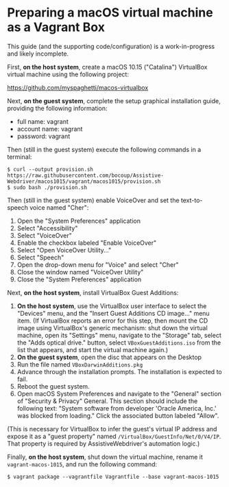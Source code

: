 # Preparing a macOS virtual machine as a Vagrant Box

This guide (and the supporting code/configuration) is a work-in-progress and
likely incomplete.

First, **on the host system**, create a macOS 10.15 ("Catalina") VirtualBox
virtual machine using the following project:

https://github.com/myspaghetti/macos-virtualbox

Next, **on the guest system**, complete the setup graphical installation guide,
providing the following information:

- full name: vagrant
- account name: vagrant
- password: vagrant

Then (still in the guest system) execute the following commands in a terminal:

    $ curl --output provision.sh https://raw.githubusercontent.com/bocoup/Assistive-Webdriver/macos1015/vagrant/macos1015/provision.sh
    $ sudo bash ./provision.sh

Then (still in the guest system) enable VoiceOver and set the text-to-speech
voice named "Cher":

1. Open the "System Preferences" application
2. Select "Accessibility"
3. Select "VoiceOver"
4. Enable the checkbox labeled "Enable VoiceOver"
5. Select "Open VoiceOver Utility..."
6. Select "Speech"
7. Open the drop-down menu for "Voice" and select "Cher"
8. Close the window named "VoiceOver Utility"
9. Close the "System Preferences" application

Next, **on the host system**, install VirtualBox Guest Additions:

1. **On the host system**, use the VirtualBox user interface to select the
   "Devices" menu, and the "Insert Guest Additions CD image..." menu item. (If
   VirtualBox reports an error for this step, then mount the CD image using
   VirtualBox's generic mechanism: shut down the virtual machine, open its
   "Settings" menu, navigate to the "Storage" tab, select the "Adds optical
   drive." button, select `VBoxGuestAdditions.iso` from the list that appears,
   and start the virtual machine again.)
2. **On the guest system**, open the disc that appears on the Desktop
3. Run the file named `VBoxDarwinAdditions.pkg`
4. Advance through the installation prompts. The installation is expected to fail.
5. Reboot the guest system.
6. Open macOS System Preferences and navigate to the "General" section of
   "Security & Privacy" General. This section should include the following
   text: "System software from developer 'Oracle America, Inc.' was blocked
   from loading." Click the associated button labeled "Allow".

(This is necessary for VirtualBox to infer the guest's virtual IP address and
expose it as a "guest property" named `/VirtualBox/GuestInfo/Net/0/V4/IP`. That
property is required by AssistiveWebdriver's automation logic.)

Finally, **on the host system**, shut down the virtual machine, rename it
`vagrant-macos-1015`, and run the following command:

    $ vagrant package --vagrantfile Vagrantfile --base vagrant-macos-1015
